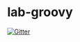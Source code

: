 # lab-groovy

[![Gitter](https://badges.gitter.im/Join%20Chat.svg)](https://gitter.im/joaolourenco/lab-groovy?utm_source=badge&utm_medium=badge&utm_campaign=pr-badge&utm_content=badge)